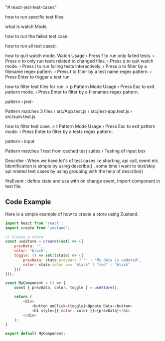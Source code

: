 "# react-jest-test-cases" 

how to run specific test files.

what is watch Mode.

how to run the failed test case.

how to run all test cased.

how to quit watch mode.
Watch Usage
 › Press f to run only failed tests.
 › Press o to only run tests related to changed files.
 › Press q to quit watch mode.
 › Press i to run failing tests interactively.
 › Press p to filter by a filename regex pattern.
 › Press t to filter by a test name regex pattern.
 › Press Enter to trigger a test run.


how to filter test files for run. > p
Pattern Mode Usage
 › Press Esc to exit pattern mode.
 › Press Enter to filter by a filenames regex pattern.

 pattern › jest-

 Pattern matches 3 files
 › src/App.test.js
 › src/jest-app.test.js
 › src/sum.test.js


how to filter test case. > t
Pattern Mode Usage
 › Press Esc to exit pattern mode.
 › Press Enter to filter by a tests regex pattern.

 pattern › input

 Pattern matches 1 test from cached test suites
 › Testing of Input box


 Describe : When we have lot's of test cases i.e shorting, api call, event etc. Identification is simple by using describe() , some time i want to test/skip  api related test cases by using grouping with the help of describe()

 
fireEvent : define state and use with on change event, Import component in test file.


## Code Example

Here is a simple example of how to create a store using Zustand:

```javascript
import React from 'react';
import create from 'zustand';

// Create a store
const useStore = create((set) => ({
    prevData: "",
    color: "black",
    toggle: () => set((state) => ({
        prevData: state.prevData ? '' : "My data is updated",
        color: state.color === "black" ? "red" : "black"
    }))
}));

const MyComponent = () => {
    const { prevData, color, toggle } = useStore();

    return (
        <div>
            <button onClick={toggle}>Update Data</button>
            <h1 style={{ color: color }}>{prevData}</h1>
        </div>
    );
}

export default MyComponent;